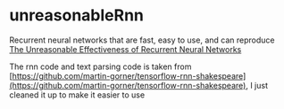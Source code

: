 # unreasonableRnn
Recurrent neural networks that are fast, easy to use, and can reproduce [The Unreasonable Effectiveness of Recurrent Neural Networks](http://karpathy.github.io/2015/05/21/rnn-effectiveness/)

The rnn code and text parsing code is taken from [https://github.com/martin-gorner/tensorflow-rnn-shakespeare](https://github.com/martin-gorner/tensorflow-rnn-shakespeare), I just cleaned it up to make it easier to use
